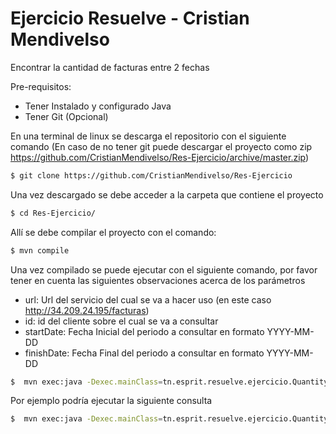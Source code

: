 # Ejercicio Resuelve - Cristian Mendivelso

Encontrar la cantidad de facturas entre 2 fechas

Pre-requisitos: 
  - Tener Instalado y configurado Java
  - Tener Git (Opcional)

En una terminal de linux se descarga el repositorio con el siguiente comando (En caso de no tener git puede descargar el proyecto como zip https://github.com/CristianMendivelso/Res-Ejercicio/archive/master.zip)
```sh
$ git clone https://github.com/CristianMendivelso/Res-Ejercicio
```
Una vez descargado se debe acceder a la carpeta que contiene el proyecto 
```sh
$ cd Res-Ejercicio/
```
Allí se debe compilar el proyecto con el comando:
```sh
$ mvn compile
```
Una vez compilado se puede ejecutar con el siguiente comando, por favor tener en cuenta las siguientes observaciones acerca de los parámetros
  - url: Url del servicio del cual se va a hacer uso (en este caso http://34.209.24.195/facturas)
  - id: id del cliente sobre el cual se va a consultar
  - startDate: Fecha Inicial del periodo a consultar en formato YYYY-MM-DD
  - finishDate: Fecha Final del periodo a consultar en formato YYYY-MM-DD
  
```sh
$  mvn exec:java -Dexec.mainClass=tn.esprit.resuelve.ejercicio.QuantityOfInvoices -Dexec.args="'url' 'id' 'startDate' 'finishDate'"
```
Por ejemplo podría ejecutar la siguiente consulta
```sh
$  mvn exec:java -Dexec.mainClass=tn.esprit.resuelve.ejercicio.QuantityOfInvoices -Dexec.args="'http://34.209.24.195/facturas' '4e25ce61-e6e2-457a-89f7-116404990967' '2017-01-01' '2017-12-31'"

```
